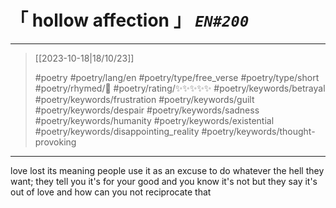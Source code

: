 # &#12300; hollow affection &#12301; *`EN#200`*

---

> [[2023-10-18|18/10/23]]
> 
> #poetry 
> #poetry/lang/en 
> #poetry/type/free_verse #poetry/type/short 
> #poetry/rhymed/🔴 
> #poetry/rating/✨✨✨✨✨ 
> #poetry/keywords/betrayal #poetry/keywords/frustration #poetry/keywords/guilt #poetry/keywords/despair #poetry/keywords/sadness #poetry/keywords/humanity #poetry/keywords/existential #poetry/keywords/disappointing_reality #poetry/keywords/thought-provoking 

---

love lost its meaning
people use it as an excuse
to do whatever the hell they want;
they tell you it's for your good
and you know it's not
but they say it's out of love
and how can you not reciprocate that